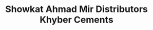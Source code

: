 ---
title: "Showkat Ahmad Mir Distributors Khyber Cements"
url: /srinagar/showkat-ahmad-mir-distributors-khyber-cements/
shop: doityourself
---